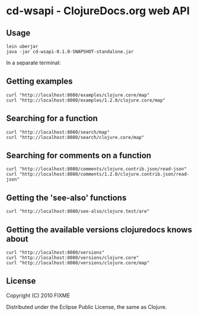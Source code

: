 cd-wsapi - ClojureDocs.org web API
==================================

Usage
-----

    lein uberjar
    java -jar cd-wsapi-0.1.0-SNAPSHOT-standalone.jar

In a separate terminal:

Getting examples
----------------

    curl "http://localhost:8080/examples/clojure.core/map"
    curl "http://localhost:8080/examples/1.2.0/clojure.core/map"

Searching for a function
------------------------

    curl "http://localhost:8080/search/map"
    curl "http://localhost:8080/search/clojure.core/map"

Searching for comments on a function
------------------------------------

    curl "http://localhost:8080/comments/clojure.contrib.json/read-json"
    curl "http://localhost:8080/comments/1.2.0/clojure.contrib.json/read-json"

Getting the 'see-also' functions
--------------------------------

    curl "http://localhost:8080/see-also/clojure.test/are"

Getting the available versions clojuredocs knows about
------------------------------------------------------

    curl "http://localhost:8080/versions"
    curl "http://localhost:8080/versions/clojure.core"
    curl "http://localhost:8080/versions/clojure.core/map"

License
-------

Copyright (C) 2010 FIXME

Distributed under the Eclipse Public License, the same as Clojure.
